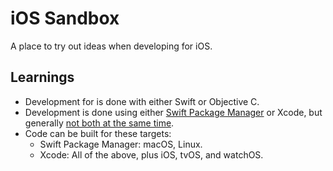 # iOS Sandbox

A place to try out ideas when developing for iOS.

## Learnings

- Development for is done with either Swift or Objective C.
- Development is done using either [Swift Package
  Manager](https://www.swift.org/documentation/package-manager/) or Xcode, but generally [not both
  at the same time](https://stackoverflow.com/a/51791350/112682).
- Code can be built for these targets:
  - Swift Package Manager: macOS, Linux.
  - Xcode: All of the above, plus iOS, tvOS, and watchOS.
